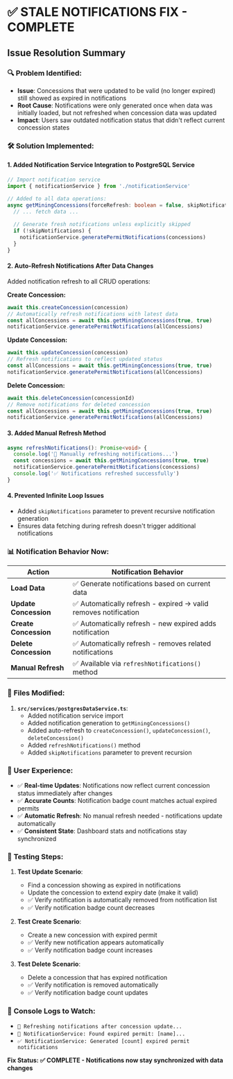 # ✅ STALE NOTIFICATIONS FIX - COMPLETE

## Issue Resolution Summary

### 🔍 **Problem Identified:**
- **Issue**: Concessions that were updated to be valid (no longer expired) still showed as expired in notifications
- **Root Cause**: Notifications were only generated once when data was initially loaded, but not refreshed when concession data was updated
- **Impact**: Users saw outdated notification status that didn't reflect current concession states

### 🛠️ **Solution Implemented:**

#### **1. Added Notification Service Integration to PostgreSQL Service**
```typescript
// Import notification service
import { notificationService } from './notificationService'

// Added to all data operations:
async getMiningConcessions(forceRefresh: boolean = false, skipNotifications: boolean = false) {
  // ... fetch data ...
  
  // Generate fresh notifications unless explicitly skipped
  if (!skipNotifications) {
    notificationService.generatePermitNotifications(concessions)
  }
}
```

#### **2. Auto-Refresh Notifications After Data Changes**
Added notification refresh to all CRUD operations:

**Create Concession:**
```typescript
await this.createConcession(concession)
// Automatically refresh notifications with latest data
const allConcessions = await this.getMiningConcessions(true, true)
notificationService.generatePermitNotifications(allConcessions)
```

**Update Concession:**
```typescript
await this.updateConcession(concession)
// Refresh notifications to reflect updated status
const allConcessions = await this.getMiningConcessions(true, true) 
notificationService.generatePermitNotifications(allConcessions)
```

**Delete Concession:**
```typescript
await this.deleteConcession(concessionId)
// Remove notifications for deleted concession
const allConcessions = await this.getMiningConcessions(true, true)
notificationService.generatePermitNotifications(allConcessions)
```

#### **3. Added Manual Refresh Method**
```typescript
async refreshNotifications(): Promise<void> {
  console.log('🔔 Manually refreshing notifications...')
  const concessions = await this.getMiningConcessions(true, true)
  notificationService.generatePermitNotifications(concessions)
  console.log('✅ Notifications refreshed successfully')
}
```

#### **4. Prevented Infinite Loop Issues**
- Added `skipNotifications` parameter to prevent recursive notification generation
- Ensures data fetching during refresh doesn't trigger additional notifications

### 📊 **Notification Behavior Now:**

| Action | Notification Behavior |
|--------|----------------------|
| **Load Data** | ✅ Generate notifications based on current data |
| **Update Concession** | ✅ Automatically refresh - expired → valid removes notification |
| **Create Concession** | ✅ Automatically refresh - new expired adds notification |
| **Delete Concession** | ✅ Automatically refresh - removes related notifications |
| **Manual Refresh** | ✅ Available via `refreshNotifications()` method |

### 🔧 **Files Modified:**

1. **`src/services/postgresDataService.ts`**:
   - Added notification service import
   - Added notification generation to `getMiningConcessions()`
   - Added auto-refresh to `createConcession()`, `updateConcession()`, `deleteConcession()`
   - Added `refreshNotifications()` method
   - Added `skipNotifications` parameter to prevent recursion

### 🎯 **User Experience:**
- ✅ **Real-time Updates**: Notifications now reflect current concession status immediately after changes
- ✅ **Accurate Counts**: Notification badge count matches actual expired permits
- ✅ **Automatic Refresh**: No manual refresh needed - notifications update automatically
- ✅ **Consistent State**: Dashboard stats and notifications stay synchronized

### 🧪 **Testing Steps:**
1. **Test Update Scenario**:
   - Find a concession showing as expired in notifications
   - Update the concession to extend expiry date (make it valid)
   - ✅ Verify notification is automatically removed from notification list
   - ✅ Verify notification badge count decreases

2. **Test Create Scenario**:
   - Create a new concession with expired permit
   - ✅ Verify new notification appears automatically
   - ✅ Verify notification badge count increases

3. **Test Delete Scenario**:
   - Delete a concession that has expired notification
   - ✅ Verify notification is removed automatically
   - ✅ Verify notification badge count updates

### 🔔 **Console Logs to Watch:**
- `🔔 Refreshing notifications after concession update...`
- `🚨 NotificationService: Found expired permit: [name]...`
- `✅ NotificationService: Generated [count] expired permit notifications`

**Fix Status: ✅ COMPLETE - Notifications now stay synchronized with data changes**
